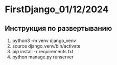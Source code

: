 # FirstDjango_01/12/2024
## Инструкция по развертыванию
1. python3 -m venv django_venv
2. source django_venv/bin/activate
3. pip install -r requirements.txt
4. python manage.py runserver
